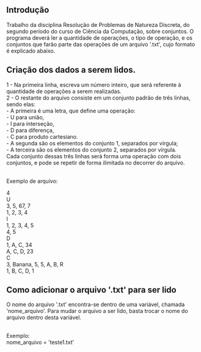 ## Introdução

Trabalho da disciplina Resolução de Problemas de Natureza Discreta, do segundo período do curso de Ciência da Computação,
sobre conjuntos. O programa deverá ler a quantidade de operações, o tipo de operação, e os conjuntos que farão parte das
operações de um arquivo '.txt', cujo formato é explicado abaixo.

## Criação dos dados a serem lidos.

1 - Na primeira linha, escreva um número inteiro, que será referente à quantidade de operações a serem realizadas.<br>
2 - O restante do arquivo consiste em um conjunto padrão de três linhas, sendo elas:<br>
    - A primeira é uma letra, que define uma operação:<br>
        - U para união, <br>
        - I para interseção, <br>
        - D para diferença, <br>
        - C para produto cartesiano.<br>
    - A segunda são os elementos do conjunto 1, separados por vírgula;<br>
    - A terceira são os elementos do conjunto 2, separados por vírgula.<br>
Cada conjunto dessas três linhas será forma uma operação com dois conjuntos, e pode se repetir de forma ilimitada no decorrer do arquivo.<br><br>

Exemplo de arquivo:<br>

4<br>
U<br>
3, 5, 67, 7<br>
1, 2, 3, 4<br>
I<br>
1, 2, 3, 4, 5<br>
4, 5<br>
D<br>
1, A, C, 34<br>
A, C, D, 23<br>
C<br>
3, Banana, 5, 5, A, B, R<br>
1, B, C, D, 1<br>

## Como adicionar o arquivo '.txt' para ser lido

O nome do arquivo '.txt' encontra-se dentro de uma variável, chamada 'nome_arquivo'. Para mudar o arquivo a ser lido, basta trocar
o nome do arquivo dentro desta variável.<br><br>

Exemplo:<br>
nome_arquivo = 'teste1.txt'
